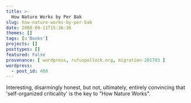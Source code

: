 ```yaml
---
title: >-
  How Nature Works by Per Bak
slug: how-nature-works-by-per-bak
date: 2008-09-11T15:36:36
themes: []
tags: [u'Books']
projects: []
posttypes: []
featured: False
provenance: [ wordpress, rufuspollock.org, migration-201703 ]
wordpress:
  - post_id: 408
---
```


Interesting, disarmingly honest, but not, ultimately, entirely convincing that 'self-organized criticality' is the key to "How Nature Works".

